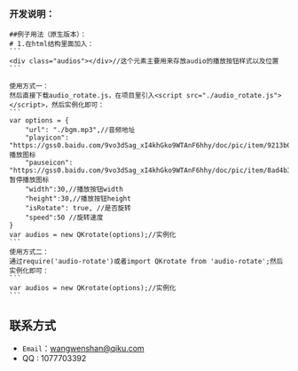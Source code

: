 
### 开发说明： 

    ##例子用法（原生版本）：
    # 1.在html结构里面加入：
    ```
    <div class="audios"></div>//这个元素主要用来存放audio的播放按钮样式以及位置
    ```    

    使用方式一：
    然后直接下载audio_rotate.js，在项目里引入<script src="./audio_rotate.js"></script>，然后实例化即可：
    ```
    var options = {
        "url": "./bgm.mp3",//音频地址
        "playicon": "https://gss0.baidu.com/9vo3dSag_xI4khGko9WTAnF6hhy/doc/pic/item/9213b07eca806538df3601ba92dda144ac3482bf.jpg",//播放图标
        "pauseicon": "https://gss0.baidu.com/9vo3dSag_xI4khGko9WTAnF6hhy/doc/pic/item/8ad4b31c8701a18bf9c3b6e69b2f07082838fe6b.jpg",//暂停播放图标
        "width":30,//播放按钮width
        "height":30,//播放按钮height
        "isRotate": true, //是否旋转
        "speed":50 //旋转速度
    }
    var audios = new QKrotate(options);//实例化
    ```
    使用方式二：
    通过require('audio-rotate')或者import QKrotate from 'audio-rotate';然后实例化即可：
    ```
    var audios = new QKrotate(options);//实例化
    ```
## 联系方式
- `Email`：wangwenshan@qiku.com
- QQ : 1077703392
